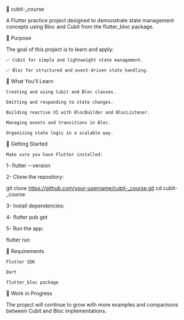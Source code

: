 📱 cubit-_course

A Flutter practice project designed to demonstrate state management concepts using Bloc and Cubit from the flutter_bloc package.

🎯 Purpose

The goal of this project is to learn and apply:

    ✅ Cubit for simple and lightweight state management.

    ✅ Bloc for structured and event-driven state handling.

🧠 What You'll Learn

    Creating and using Cubit and Bloc classes.

    Emitting and responding to state changes.

    Building reactive UI with BlocBuilder and BlocListener.

    Managing events and transitions in Bloc.

    Organizing state logic in a scalable way.

🚀 Getting Started

    Make sure you have Flutter installed:

1- flutter --version

2- Clone the repository:

git clone https://github.com/your-username/cubit-_course.git
cd cubit-_course

3- Install dependencies:

4- flutter pub get

5- Run the app:

flutter run

📌 Requirements

    Flutter SDK

    Dart

    flutter_bloc package

🚧 Work in Progress

The project will continue to grow with more examples and comparisons between Cubit and Bloc implementations.


